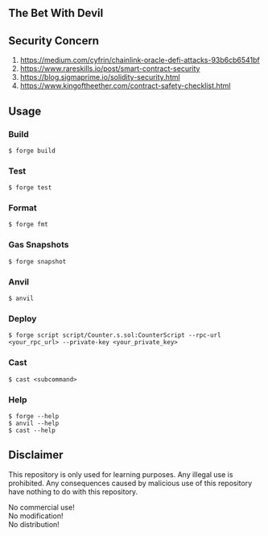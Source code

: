## The Bet With Devil

## Security Concern

1. https://medium.com/cyfrin/chainlink-oracle-defi-attacks-93b6cb6541bf
2. https://www.rareskills.io/post/smart-contract-security
3. https://blog.sigmaprime.io/solidity-security.html
4. https://www.kingoftheether.com/contract-safety-checklist.html

## Usage

### Build

```shell
$ forge build
```

### Test

```shell
$ forge test
```

### Format

```shell
$ forge fmt
```

### Gas Snapshots

```shell
$ forge snapshot
```

### Anvil

```shell
$ anvil
```

### Deploy

```shell
$ forge script script/Counter.s.sol:CounterScript --rpc-url <your_rpc_url> --private-key <your_private_key>
```

### Cast

```shell
$ cast <subcommand>
```

### Help

```shell
$ forge --help
$ anvil --help
$ cast --help
```

## Disclaimer

This repository is only used for learning purposes. Any illegal use is prohibited. Any consequences caused by malicious use of this repository have nothing to do with this repository.

No commercial use!  
No modification!  
No distribution!
